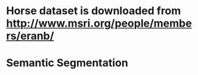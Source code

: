 # Horse dataset is downloaded from http://www.msri.org/people/members/eranb/

# Semantic Segmentation

